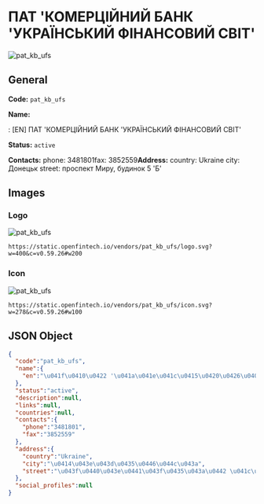 
# ПАТ 'КОМЕРЦІЙНИЙ БАНК 'УКРАЇНСЬКИЙ ФІНАНСОВИЙ СВІТ' 
![pat_kb_ufs](https://static.openfintech.io/vendors/pat_kb_ufs/logo.svg?w=400&c=v0.59.26#w200)  

## General 
 
**Code:** `pat_kb_ufs` 
 
**Name:** 
 
:	[EN] ПАТ 'КОМЕРЦІЙНИЙ БАНК 'УКРАЇНСЬКИЙ ФІНАНСОВИЙ СВІТ' 
 
**Status:** `active` 
 
**Contacts:** 
phone: 3481801fax: 3852559**Address:** 
country: Ukraine 
city: Донецьк 
street: проспект Миру, будинок 5 'Б' 

## Images 

### Logo 
 
![pat_kb_ufs](https://static.openfintech.io/vendors/pat_kb_ufs/logo.svg?w=400&c=v0.59.26#w200)  

```
https://static.openfintech.io/vendors/pat_kb_ufs/logo.svg?w=400&c=v0.59.26#w200
```  

### Icon 
 
![pat_kb_ufs](https://static.openfintech.io/vendors/pat_kb_ufs/icon.svg?w=278&c=v0.59.26#w100)  

```
https://static.openfintech.io/vendors/pat_kb_ufs/icon.svg?w=278&c=v0.59.26#w100
```  

## JSON Object 

```json
{
  "code":"pat_kb_ufs",
  "name":{
    "en":"\u041f\u0410\u0422 '\u041a\u041e\u041c\u0415\u0420\u0426\u0406\u0419\u041d\u0418\u0419 \u0411\u0410\u041d\u041a '\u0423\u041a\u0420\u0410\u0407\u041d\u0421\u042c\u041a\u0418\u0419 \u0424\u0406\u041d\u0410\u041d\u0421\u041e\u0412\u0418\u0419 \u0421\u0412\u0406\u0422'"
  },
  "status":"active",
  "description":null,
  "links":null,
  "countries":null,
  "contacts":{
    "phone":"3481801",
    "fax":"3852559"
  },
  "address":{
    "country":"Ukraine",
    "city":"\u0414\u043e\u043d\u0435\u0446\u044c\u043a",
    "street":"\u043f\u0440\u043e\u0441\u043f\u0435\u043a\u0442 \u041c\u0438\u0440\u0443, \u0431\u0443\u0434\u0438\u043d\u043e\u043a 5 '\u0411'"
  },
  "social_profiles":null
}
```  
